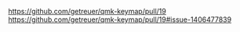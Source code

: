https://github.com/getreuer/qmk-keymap/pull/19
https://github.com/getreuer/qmk-keymap/pull/19#issue-1406477839
